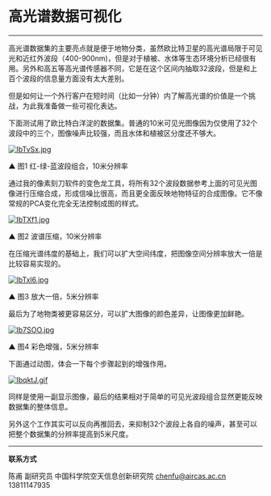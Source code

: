 

# 高光谱数据可视化

---

高光谱数据集的主要亮点就是便于地物分类，虽然欧比特卫星的高光谱局限于可见光和近红外波段（400-900nm)，但是对于植被、水体等生态环境分析已经很有用。另外和高五等高光谱传感器不同，它是在这个区间内抽取32波段，但是和上百个波段的信息量方面没有太大差别。

但是如何让一个外行客户在短时间（比如一分钟）内了解高光谱的价值是一个挑战，为此我准备做一些可视化表达。

下面测试用了欧比特白洋淀的数据集。普通的10米可见光图像因为仅使用了32个波段中的三个，图像噪声比较强，而且水体和植被区分度还不够大。

[![IbTvSx.jpg](https://z3.ax1x.com/2021/11/19/IbTvSx.jpg)](https://imgtu.com/i/IbTvSx)

▲ 图1 红-绿-蓝波段组合，10米分辨率


通过我的像素刻刀软件的变色龙工具，将所有32个波段数据参考上面的可见光图像进行压缩合成，形成信噪比很高，而且更全面反映地物特征的合成图像。它不像常规的PCA变化完全无法控制成图的样式。

[![IbTXf1.jpg](https://z3.ax1x.com/2021/11/19/IbTXf1.jpg)](https://imgtu.com/i/IbTXf1)

▲ 图2 波谱压缩，10米分辨率

在压缩光谱纬度的基础上，我们可以扩大空间纬度，把图像空间分辨率放大一倍是比较容易实现的。

[![IbTxl6.jpg](https://z3.ax1x.com/2021/11/19/IbTxl6.jpg)](https://imgtu.com/i/IbTxl6)

▲ 图3 放大一倍，5米分辨率

最后为了地物类被更容易区分，可以扩大图像的颜色差异，让图像更加鲜艳。

[![Ib7SOO.jpg](https://z3.ax1x.com/2021/11/19/Ib7SOO.jpg)](https://imgtu.com/i/Ib7SOO)

▲ 图4 彩色增强，5米分辨率



下面通过动图，体会一下每个步骤起到的增强作用。



[![IbqktJ.gif](https://z3.ax1x.com/2021/11/19/IbqktJ.gif)](https://imgtu.com/i/IbqktJ)



同样是使用一副显示图像，最后的结果相对于简单的可见光波段组合显然更能反映数据集的整体信息。

另外这个工作其实可以反向再推回去，来抑制32个波段上各自的噪声，甚至可以把整个数据集的分辨率提高到5米尺度。



---

**联系方式**

陈甫 副研究员
中国科学院空天信息创新研究院
chenfu@aircas.ac.cn
13811147935




